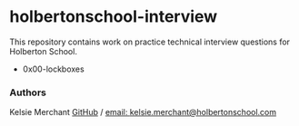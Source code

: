 # holbertonschool-interview
This repository contains work on practice technical interview questions for Holberton School.

* 0x00-lockboxes

### Authors
Kelsie Merchant [GitHub](https://github.com/kmerchan/) / [email: kelsie.merchant@holbertonschool.com](kelsie.merchant@holbertonschool.com)
